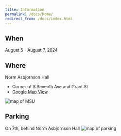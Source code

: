 ```yaml
---
title: Information
permalink: /docs/home/
redirect_from: /docs/index.html
---
```


## When
August 5 - August 7, 2024

## Where
Norm Asbjornson Hall
- Corner of S Seventh Ave and Grant St
- [Google Map View](https://maps.app.goo.gl/BHnRYyNoxriL2SRy9)

![map of MSU](../images/map.png)

## Parking
On 7th, behind Norm Asbjornson Hall
![map of parking](../images/parking.png)